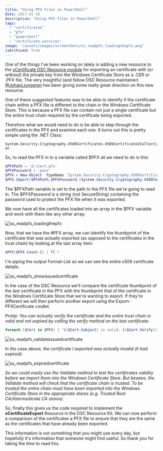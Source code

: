 ```yaml
---
title: "Using PFX Files in PowerShell"
date: 2017-01-10
description: "Using PFX files in PowerShell"
tags:
  - "certificates"
  - "pfx"
  - "powershell"
  - "certificate-services"
image: "/assets/images/screenshots/ss_readpfx_loadingthepfx.png"
isArchived: true
---
```


One of the things I've been working on lately is adding a new resource to the [xCertificate DSC Resource module](https://github.com/PowerShell/xCertificate) for exporting an certificate with (or without) the private key from the Windows Certificate Store as a .CER or .PFX file. The very insightful (and fellow DSC Resource maintainer) [@JohanLjunggren](https://twitter.com/johanljunggren) has been giving some really great direction on this new resource.

One of these suggested features was to be able to identify if the certificate chain within a PFX file is different to the chain in the Windows Certificate Store. This is because a PFX file can contain not just a single certificate but the entire trust chain required by the certificate being exported.

Therefore what we would need to do is be able to step through the certificates in the PFX and examine each one. It turns out this is pretty simple using the .NET Class:

`System.Security.Cryptography.X509Certificates.X509Certificate2Collection`

So, to read the PFX in to a variable called $PFX all we need to do is this:

```powershell
$PFXPath = 'd:\Cert.pfx'
$PFXPassword = 'pass'
$PFX = New-Object -TypeName 'System.Security.Cryptography.X509Certificates.X509Certificate2Collection'
$PFX.Import($PFXPath,$PFXPassword,[System.Security.Cryptography.X509Certificates.X509KeyStorageFlags]::PersistKeySet)
```

The $PFXPath variable is set to the path to the PFX file we're going to read in. The $PFXPassword is a string (not SecureString) containing the password used to protect the PFX file when it was exported.

We now have all the certificates loaded into an array in the $PFX variable and work with them like any other array:

![ss_readpfx_loadingthepfx](/assets/images/screenshots/ss_readpfx_loadingthepfx.png)

Now, that we have the #PFX array, we can identify the thumbprint of the certificate that was actually exported (as opposed to the certificates in the trust chain) by looking at the last array item:

```powershell
$PFX[$PFX.Count-1] | fl *
```

I'm piping the output Format-List so we can see the entire x509 certificate details.

![ss_readpfx_showissuedcertificate](/assets/images/screenshots/ss_readpfx_showissuedcertificate.png)

In the case of the DSC Resource we'll compare the certificate thumbprint of the last certificate in the PFX with the thumbprint that of the certificate in the Windows Certificate Store that we're wanting to export. If they're different we will then perform another export using the Export-PFXCertificate cmdlet.

_Protip: You can actually verify the certificate and the entire trust chain is valid and not expired by calling the verify method on the last certificate:_

```powershell
foreach ($Cert in $PFX) { "$($Cert.Subject) is valid: $($Cert.Verify())" }
```

![ss_readpfx_validateissuedcertificate](/assets/images/screenshots/ss_readpfx_validateissuedcertificate.png)

_In the case above, the certificate I exported was actually invalid (it had expired):_

![ss_readpfx_expiredcertificate](/assets/images/screenshots/ss_readpfx_expiredcertificate.png)

_So we could easily use the Validate method to test the certificates validity before we import them into the Windows Certificate Store. But beware, the Validate method will check that the certificate chain is trusted. To be trusted the entire chain must have been imported into the Windows Certificate Store in the appropriate stores (e.g. Trusted Root CA/Intermedicate CA stores)._

So, finally this gives us the code required to implement the **xCertificateExport** Resource in the DSC Resource Kit. We can now perform a comparison of the certificates a PFX file to ensure that they are the same as the certificates that have already been exported.

This information is not something that you might use every day, but hopefully it's information that someone might find useful. So thank you for taking the time to read this.
